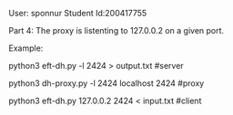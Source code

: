 User: sponnur
Student Id:200417755


 
Part 4: The proxy is listenting to 127.0.0.2 on a given port.

Example:

python3 eft-dh.py -l 2424 > output.txt #server

python3 dh-proxy.py -l 2424 localhost 2424   #proxy

python3 eft-dh.py 127.0.0.2 2424 < input.txt  #client
